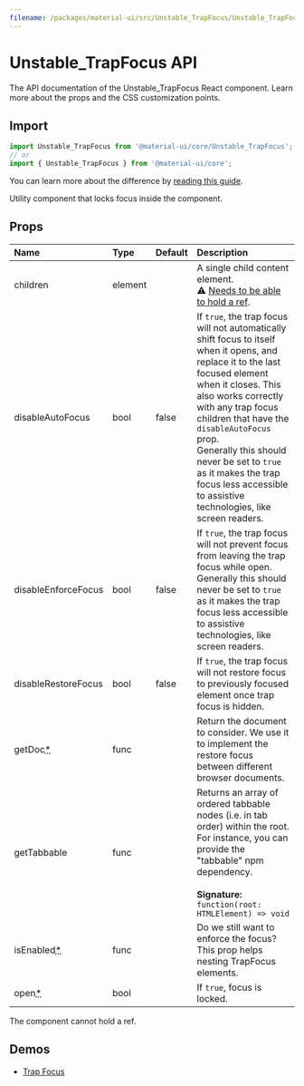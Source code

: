 ```yaml
---
filename: /packages/material-ui/src/Unstable_TrapFocus/Unstable_TrapFocus.js
---
```


<!--- This documentation is automatically generated, do not try to edit it. -->

# Unstable_TrapFocus API

<p class="description">The API documentation of the Unstable_TrapFocus React component. Learn more about the props and the CSS customization points.</p>

## Import

```js
import Unstable_TrapFocus from '@material-ui/core/Unstable_TrapFocus';
// or
import { Unstable_TrapFocus } from '@material-ui/core';
```

You can learn more about the difference by [reading this guide](/guides/minimizing-bundle-size/).

Utility component that locks focus inside the component.



## Props

| Name | Type | Default | Description |
|:-----|:-----|:--------|:------------|
| <span class="prop-name">children</span> | <span class="prop-type">element</span> |  | A single child content element.<br>⚠️ [Needs to be able to hold a ref](/guides/composition/#caveat-with-refs). |
| <span class="prop-name">disableAutoFocus</span> | <span class="prop-type">bool</span> | <span class="prop-default">false</span> | If `true`, the trap focus will not automatically shift focus to itself when it opens, and replace it to the last focused element when it closes. This also works correctly with any trap focus children that have the `disableAutoFocus` prop.<br>Generally this should never be set to `true` as it makes the trap focus less accessible to assistive technologies, like screen readers. |
| <span class="prop-name">disableEnforceFocus</span> | <span class="prop-type">bool</span> | <span class="prop-default">false</span> | If `true`, the trap focus will not prevent focus from leaving the trap focus while open.<br>Generally this should never be set to `true` as it makes the trap focus less accessible to assistive technologies, like screen readers. |
| <span class="prop-name">disableRestoreFocus</span> | <span class="prop-type">bool</span> | <span class="prop-default">false</span> | If `true`, the trap focus will not restore focus to previously focused element once trap focus is hidden. |
| <span class="prop-name required">getDoc<abbr title="required">*</abbr></span> | <span class="prop-type">func</span> |  | Return the document to consider. We use it to implement the restore focus between different browser documents. |
| <span class="prop-name">getTabbable</span> | <span class="prop-type">func</span> |  | Returns an array of ordered tabbable nodes (i.e. in tab order) within the root. For instance, you can provide the "tabbable" npm dependency.<br><br>**Signature:**<br>`function(root: HTMLElement) => void`<br> |
| <span class="prop-name required">isEnabled<abbr title="required">*</abbr></span> | <span class="prop-type">func</span> |  | Do we still want to enforce the focus? This prop helps nesting TrapFocus elements. |
| <span class="prop-name required">open<abbr title="required">*</abbr></span> | <span class="prop-type">bool</span> |  | If `true`, focus is locked. |

The component cannot hold a ref.


## Demos

- [Trap Focus](/components/trap-focus/)


